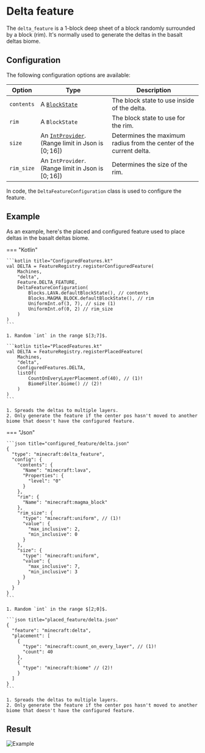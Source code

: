 # Delta feature

The `delta_feature` is a 1-block deep sheet of a block randomly surrounded by a block (rim). It's normally used to generate
the deltas in the basalt deltas biome.

## Configuration

The following configuration options are available:

| Option     | Type                                                                                      | Description                                                         |
|------------|-------------------------------------------------------------------------------------------|---------------------------------------------------------------------|
| `contents` | A [`BlockState`](../../block-state.md)                                                    | The block state to use inside of the delta.                         |
| `rim`      | A `BlockState`                                                                            | The block state to use for the rim.                                 |
| `size`     | An [`IntProvider`](../placed-feature.md#int-providers). (Range limit in Json is $[0;16]$) | Determines the maximum radius from the center of the current delta. |
| `rim_size` | An `IntProvider`. (Range limit in Json is $[0;16]$)                                       | Determines the size of the rim.                                     |

In code, the `DeltaFeatureConfiguration` class is used to configure the feature.

## Example

As an example, here's the placed and configured feature used to place deltas in the basalt deltas biome.

=== "Kotlin"

    ```kotlin title="ConfiguredFeatures.kt"
    val DELTA = FeatureRegistry.registerConfiguredFeature(
        Machines,
        "delta",
        Feature.DELTA_FEATURE,
        DeltaFeatureConfiguration(
            Blocks.LAVA.defaultBlockState(), // contents
            Blocks.MAGMA_BLOCK.defaultBlockState(), // rim
            UniformInt.of(3, 7), // size (1)
            UniformInt.of(0, 2) // rim_size
        )
    )
    ```

    1. Random `int` in the range $[3;7]$.
    
    ```kotlin title="PlacedFeatures.kt"
    val DELTA = FeatureRegistry.registerPlacedFeature(
        Machines,
        "delta",
        ConfiguredFeatures.DELTA,
        listOf(
            CountOnEveryLayerPlacement.of(40), // (1)!
            BiomeFilter.biome() // (2)!
        )
    )
    ```

    1. Spreads the deltas to multiple layers.
    2. Only generate the feature if the center pos hasn't moved to another biome that doesn't have the configured feature.

=== "Json"

    ```json title="configured_feature/delta.json"
    {
      "type": "minecraft:delta_feature",
      "config": {
        "contents": {
          "Name": "minecraft:lava",
          "Properties": {
            "level": "0"
          }
        },
        "rim": {
          "Name": "minecraft:magma_block"
        },
        "rim_size": {
          "type": "minecraft:uniform", // (1)!
          "value": {
            "max_inclusive": 2,
            "min_inclusive": 0
          }
        },
        "size": {
          "type": "minecraft:uniform",
          "value": {
            "max_inclusive": 7,
            "min_inclusive": 3
          }
        }
      }
    }
    ```

    1. Random `int` in the range $[2;0]$.

    ```json title="placed_feature/delta.json"
    {
      "feature": "minecraft:delta",
      "placement": [
        {
          "type": "minecraft:count_on_every_layer", // (1)!
          "count": 40
        },
        {
          "type": "minecraft:biome" // (2)!
        }
      ]
    }
    ```

    1. Spreads the deltas to multiple layers.
    2. Only generate the feature if the center pos hasn't moved to another biome that doesn't have the configured feature.

## Result

![Example](https://i.imgur.com/Bfy18m5.gif)